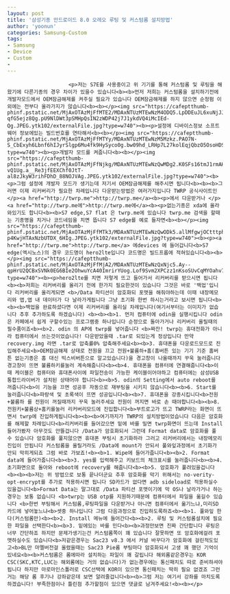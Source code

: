 ```yaml
---
layout: post
title: '삼성기종 안드로이드 8.0 오레오 루팅 및 커스텀롬 설치방법'
author: 'yoonun'
categories: Samsung-Custom
tags:
- Samsung
- Device
- Custom
-
---
```



<script> location.href='https://cafe.naver.com/develoid/859108' ; </script>


















						<p>저는 S7E를 사용중이고 위 기기를 통해 커스텀롬 및 루팅을 해왔기에 다른기종의 경우 차이가 있을수 있습니다<b><b>먼저 저희는 커스텀롬을 설치하기전에 개발자모드에서 OEM잠금해제를 켜주실 필요가 있습니다 OEM잠금해제를 하지 않으면 순정펌 이외에는 전부다 올라가지가 않습니다<b><b></p><img src="https://cafeptthumb-phinf.pstatic.net/MjAxOTAzMjFfMTE2/MDAxNTUzMTEwNzM4ODQ5.LpDDEuJL6xuNjJJOOm9vXIdbd2cljrF4Z-qfG5ejz8Qg.pU9NlDWt3pSMHpQsIN2zWDP42j7J1ykdVQ4iMcIEd-Qg.JPEG.ytk102/externalFile.jpg?type=w740"><b><p>설정에 디바이스정보 소프트웨어 정보에있는 빌드번호를 연타해서<b><b></p><img src="https://cafeptthumb-phinf.pstatic.net/MjAxOTAzMjFfMTYy/MDAxNTUzMTEwNzM5Mzkz.PAO7N-S_CbExyh6Lbnf6hIJyrSlgp6Mu4fk9HySyco0g.bw09hd_LRHp7L27kolEqjQbzO5OsoHDSnj1_jrh2qWwg.JPEG.ytk102/externalFile.jpg?type=w740"><b><p>개발자 모드를 켜줍니다<b><b></p><img src="https://cafeptthumb-phinf.pstatic.net/MjAxOTAzMjFfNjkg/MDAxNTUzMTEwNzQwMDg2.K0SFs16tmJ1rmAHtvFIz4JXaFBQuFKELAoN2m8-vQ1Ug.a__Re3jfEEXChf0JtT-al8zJkyW3rihFDhD_88NOJVAg.JPEG.ytk102/externalFile.jpg?type=w740"><b><p>그럼 설정에 개발자 모드가 생기는데 저기서 OEM잠금해제를 해주시면 됩니다<b><b><b>그러면 이제 리커버리가 필요한 차례입니다 다운받는방법은 여러가지입니다 TWRP 공식사이트인 </p><a href="http://twrp.me">http://twrp.me</a><b><p>에서 다운받거나 </p><a href="http://twrp.me에">http://twrp.me에</a><b><p>없는기종은 xda에 올라와있기도 합니다<b><b>S7 edge,S7 flat 은 twrp.me에 있습니다 twrp.me 검색을 할때는 기종명을 치거나 코드네임을 치면 뜹니다 S7 edge를 예로 들자면<b><b></p><img src="https://cafeptthumb-phinf.pstatic.net/MjAxOTAzMjFfMTk3/MDAxNTUzMTEwNzQwODk5.allMfgwjOCtttphqDGZ3YhZKl6N_yZDVRozLfzt9aWsg.QcFYJETbhAFVY5KQamRTU_-p4KwjHTAxNzbUTDX_6HIg.JPEG.ytk102/externalFile.jpg?type=w740"><b><p><a href="http://twrp.me">http://twrp.me</a> 에devices 에 들어갑니다<b>S7 edge(엑시노스)의 경우 코드명이 hero2lte입니다 코드명은 빌드프롭에 적혀있습니다<b><b></p><img src="https://cafeptthumb-phinf.pstatic.net/MjAxOTAzMjFfMjA2/MDAxNTUzMTEwNzQxNjc5.Ay--qpHrU2QCBxSVNk0EG6BIe2OhwuYcA40ImrirYUog.Lof9Svm2XPCzz1nKsoSUvCqMYOahv7ZikHawi6rPJ6Eg.JPEG.ytk102/externalFile.jpg?type=w740"><b><p>hero2lte를 치면 저렇게 뜨고 들어가서 리커버리를 받으시면 됩니다<b><b>저희는 리커버리를 올리기 전에 한가지 필요한것이 있습니다 그것은 바로 '백업'입니다 리커버리를 올리게되면 <b>/Data 파티션이 암호화되 포맷을 해줘야하는데 이때 내장메모리와 앱,앱 내 데이터가 다 날라가게됩니다 그냥 초기화 한번 하시는거라고 보시면 됩니다<b><b><b>백업을 완료하셨다면 이제 리커버리를 올리실 차례입니다(여기서부터는 이미지가 없습니다 추후 추가하도록 하겠습니다) <b><b><b>1. 먼저 컴퓨터에 odin을 실행시킵니다 odin은 카페에서 쉽게 구할수있는 프로그램중 하나입니다 순정으로 돌아가거나 리커버리 올릴때의 필수품이죠<b><b>2. odin 의 AP에 twrp를 넣어줍니다 <b>짜잔! twrp는 휴대전화가 아니라 컴퓨터에서 쓰는것이었습니다! 다운받았을때 .tar로 되있는게 정상입니다 만약 recovery.img 라면 .tar로 압축률0% 압축해주세요<b><b>3. 휴대폰을 다운로드모드로 진입해주세요<b>OEM잠금해제 상태로 전원을 끄고 전원+불륨하+홈(홈버튼 있는 기기 기준 홈버튼 없는기종은 홈 대신 빅스비버튼으로 알고있습니다)을 경고창이 나올때까지 꾸욱 눌러줍니다 경고창이 뜨면 불륨하키를눌러 계속해줍니다<b><b>4. 휴대폰을 컴퓨터에 연결해줍니다<b>이때 케이블은 컴퓨터와 휴대폰사이에 파일전송이 가능한 케이블이어야하고 컴퓨터에는 삼성USB 통합드라이버가 설치된 상태어야 합니다<b><b>5. odin의 Setting에서 auto reboot를 꺼줍니다<b>이 기능을 끄면 성공후 자동으로 재부팅을 시키지 않습니다<b><b>6. Start를 눌러줍니다<b>파랑색 및 초록색이 뜨면 성공입니다<b><b>7. 휴대폰을 강종시킵니다<b>전원+불륨하 를 전원이 꺼질때까지 꾸욱 눌러주세요 전원이 꺼지면 바로 손 때야합니다<b><b>8.전원키+불륨상+홈키를눌러 리커버리모드에 진입합니다<b>부트로고가 뜨고 TWRP라는 화면이 뜨면서 twrp에 진입하게됩니다<b><b><b>여기까지가 TWRP의 설치방법이었습니다 다음은 암호화를 해제할 차례입니다<b>리커버리를 들어갔으면 밑에 바를 밀면 twrp화면이 뜨는데 Install 들어가봤자 아무것도 안뜰겁니다 /Data가 암호화되서 그런데 Format data로 암호화를 풀 수 있습니다 암호화를 풀지않으면 휴대폰 부팅시 초기화하라 그러고 리커버리에서는 내장메모리 진입이 안됩니다 커스텀롬을 올릴거라도 /Data에 mount가 안되서 풀와잎과정에서 초기화가 안되 막히게되죠 그럼 바로 가보죠!<b><b>1. Wipe에 들어가줍니다<b><b>2. Format data에 들어가줍니다<b><b>3. yes를 입력해주고 키보드의 체크표시를 눌러줍니다<b><b>4. 초기화면으로 돌아와 reboot에 recovery를 해줍니다<b><b>5. 암호화가 풀려있을겁니다<b><b><b>저는 위 방법으로 보통 끝나더군요 추후 암호화를 막기 위해서는 no-verity-opt-encrypt를 추가로 적용하시면 됩니다 SD카드가 없다면 adb sideload로 적용하실수 있을겁니다<b>Format Data는 말그대로 /Data 파티션 포맷이기에 막 OS나 날라가거나 하는 경우는 보통 없습니다 <b>twrp는 USB otp를 지원하기때문에 컴퓨터에서 파일을 옮길수 있습니다 <b>한번 부팅해서 커스텀롬,루팅파일을 다운받거나 아니면 컴퓨터에서 옮기느냐,미리SD카드에 넣어놓느냐<b>셋중 하나입니다 그럼 다음과정으로 진입하도록하죠<b><b>1. 풀와잎 한다(커스텀롬만)<b><b>2. Install 메뉴에 들어간다<b><b>2. 루팅 및 커스텀롬설치에 필요한 파일을 선택한다<b><b>3. 밑에있는 바를 민다<b><b>과정만보면 진짜 간단합니다 루팅은 너무 간단하죠 하지만 문제가생기는건 커스텀롬쪽이 꽤 있습니다 잘못하면 또 암호화에걸려 포맷하실수도 있습니다<b>저같은경우는 Sac23 v8.3 에서 커널 바꾸다가 암호화에 걸린적도있고<b>BL만 마멜버전걸 올렸을때는 Sac23 Pie롬 부팅마다 암호화되서 고생 꽤 했던 기억이 있네요<b><b>커스텀롬은 롬에따라 설치하는 파일이 꽤 갈립니다 해외롬같은경우는 KOR CSC(SKC,KTC,LUC는 해외롬에는 거의 없습니다)가 없는경우에는 통신패치도 따로 준비하셔야됩니다 하지만 아로마인스톨러로 CSC선택에 KOR이 있으면 통신패치는 딱히 필요 없겠죠 그런거는 해당 롬 후기나 강좌같은데 보면 알려줄겁니다<b><b>그럼 저는 여기서 강좌를 마치도록하겠습니다! 부족한점이나 틀린점 추가할점이 있으면 댓글로 남겨주세요!<b><b></p>
